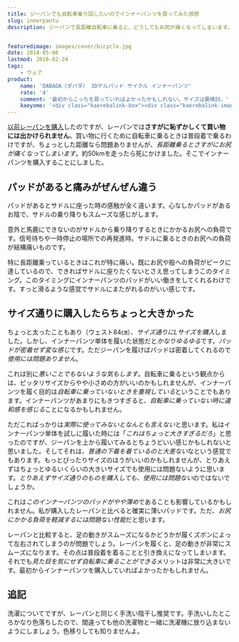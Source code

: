 ```yaml
---
title: ジーパンでも自転車乗り回したいのでインナーパンツを買ってみた感想
slug: innerpantu
description: ジーパンで長距離自転車に乗ると、どうしてもお尻が痛くなってしまいます。自転車にのることが目的ならレーパンでも問題ありませんが、自転車を移動の手段とするときにはどうしてもレーパンでは恥ずかしい。そこでインナーパンツを購入することにしました。


featuredimage: images/cover/bicycle.jpg
date: 2014-05-06
lastmod: 2016-02-24
tags: 
    - ウェア
product:
    name: 'DABADA（ダバダ） 3Dゲルパッド サイクル インナーパンツ'
    rate: '4'
    comment: '最初からこっちを買っていればよかったかもしれない。サイズは要検討。'
    kaeyome: '<div class="kaerebalink-box"><div class="kaerebalink-image"><a href="http://www.amazon.co.jp/exec/obidos/ASIN/B00JKCIGGO/illusionspace-22/ref=nosim/" rel="nofollow" target="_blank"><img src="https://ecx.images-amazon.com/images/I/41yizk5iFuL._SL160_.jpg" style="border: none;" /></a></div><div class="kaerebalink-info"><div class="kaerebalink-name"><a href="http://www.amazon.co.jp/exec/obidos/ASIN/B00JKCIGGO/illusionspace-22/ref=nosim/" rel="nofollow" target="_blank">DABADA（ダバダ） 3Dゲルパッド サイクル インナーパンツ (ブラック, L（80-86cm）)</a><div class="kaerebalink-powered-date">posted with <a href="http://kaereba.com" rel="nofollow" target="_blank">カエレバ</a></div></div><div class="kaerebalink-detail"> DABADA（ダバダ）     </div><div class="kaerebalink-link1"><div class="shoplinkamazon"><a href="http://www.amazon.co.jp/gp/search?keywords=DABADA%81%403D%83Q%83%8B%83p%83b%83h%20%83T%83C%83N%83%8B%20%83C%83%93%83i%81%5B%83p%83%93%83c&__mk_ja_JP=%83J%83%5E%83J%83i&tag=illusionspace-22" rel="nofollow" target="_blank" title="アマゾン" >Amazonで購入</a></div><div class="shoplinkrakuten"><a href="http://hb.afl.rakuten.co.jp/hgc/0e95387f.f2aef20d.0e953880.25e412bd/?pc=http%3A%2F%2Fsearch.rakuten.co.jp%2Fsearch%2Fmall%2FDABADA%25E3%2580%25803D%25E3%2582%25B2%25E3%2583%25AB%25E3%2583%2591%25E3%2583%2583%25E3%2583%2589%2520%25E3%2582%25B5%25E3%2582%25A4%25E3%2582%25AF%25E3%2583%25AB%2520%25E3%2582%25A4%25E3%2583%25B3%25E3%2583%258A%25E3%2583%25BC%25E3%2583%2591%25E3%2583%25B3%25E3%2583%2584%2F-%2Ff.1-p.1-s.1-sf.0-st.A-v.2%3Fx%3D0%26scid%3Daf_ich_link_urltxt%26m%3Dhttp%3A%2F%2Fm.rakuten.co.jp%2F" rel="nofollow" target="_blank" title="楽天市場" >楽天市場で購入</a></div></div></div><div class="booklink-footer" style="clear: left"></div></div>'
---
```


<a href="https://wantit.gcreate.jp/3dpants/" title="お尻の痛みに悩むサイクラーにおくるレーサーパンツのすすめ">以前レーパンを購入</a>したのですが、レーパンでは<strong>さすがに恥ずかしくて買い物には出かけられません</strong>。買い物に行くために自転車に乗るときは普段着で乗るわけですが、ちょっとした距離なら問題ありませんが、<em>長距離乗るとさすがにお尻が痛くなってしまいます</em>。約50kmを走ったら死にかけました。そこでインナーパンツを購入することにしました。


## パッドがあると痛みがぜんぜん違う


パッドがあるとサドルに座った時の感触が全く違います。心なしかパッドがあるお陰で、サドルの乗り降りもスムーズな感じがします。

意外と馬鹿にできないのがサドルから乗り降りするときにかかるお尻への負荷です。信号待ちや一時停止の場所での再発進時。サドルに乗るときのお尻への負荷が結構痛いものです。

特に長距離乗っているときはこれが特に痛い。既にお尻や股への負荷がピークに達しているので、できればサドルに座りたくないとさえ思ってしまうこのタイミング。このタイミングにインナーパンツのパッドがいい働きをしてくれるわけです。すっと滑るような感覚でサドルにまたがれるのがいい感じです。


## サイズ通りに購入したらちょっと大きかった


ちょっと太ったこともあり（ウェスト84㎝）、<em>サイズ通りにLサイズを購入</em>しました。しかし、インナーパンツ単体を履いた状態だと<em>かなりゆるゆる</em>です。<em>パッドが密着せず変な感じ</em>です。ただジーパンを履けばパッドは密着してくれるので<em>使用には問題ありません</em>。

これは別に<em>悪いことでもないような気もします</em>。自転車に乗るという観点からは、ピッタリサイズからやや小さめの方がいいのかもしれませんが、インナーパンツを履く目的は<em>自転車に乗っていないときを重視している</em>ということでもあります。インナーパンツがあまりにもきつすぎると、<em>自転車に乗っていない時に違和感を感じる</em>ことになるかもしれません。

ただこればっかりは<em>実際に使ってみないとなんとも言えない</em>と思います。私はインナーパンツ単体を試しに履いた時には「<em>これはちょっと大きすぎるだろ</em>」と思ったのですが、ジーパンを上から履いてみるとちょうどいい感じかもしれないと思いました。そしてそれは、<em>普通の下着を着ているのと大差ない</em>なという感覚でもあります。もっとぴったりサイズのほうがいいのかもしれませんが、とりあえずはちょっとゆるいくらいの大きいサイズでも使用には問題ないように思います。<em>とりあえずサイズ通りのものを購入しても、使用には問題ない</em>のではないでしょうか。

これは<em>このインナーパンツのパッドがやや薄め</em>であることも影響しているかもしれません。私が購入したレーパンと比べると確実に薄いパッドです。ただ、<em>お尻にかかる負荷を軽減するには問題ない性能</em>だと思います。

レーパンと比較すると、足の動きがスムーズになるかどうかが履くズボンによって左右されてしまうのが問題でしょう。レーパンを履くと、足の動きが非常にスムーズになります。その点は普段着を着ることと引き換えになってしまいます。それでも<em>見た目を気にせず自転車に乗ることができる</em>メリットは非常に大きいです。最初からインナーパンツを購入していればよかったかもしれません。


## 追記


洗濯についてですが、レーパンと同じく手洗い陰干し推奨です。手洗いしたところかなり色落ちしたので、間違っても他の洗濯物と一緒に洗濯機に放り込まないようにしましょう。色移りしても知りませんよ。


  